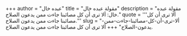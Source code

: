 +++
author = "عبده خال"
title = "مقولة عبده خال"
description = "مقولة عبده خال: ألا ترى أن كل مصائبنا جاءت ممن يدعون الصلاح."
quote = '''ألا ترى أن كل مصائبنا جاءت ممن يدعون الصلاح.'''
slug = "ألا-ترى-أن-كل-مصائبنا-جاءت-ممن-يدعون-الصلاح"
+++
ألا ترى أن كل مصائبنا جاءت ممن يدعون الصلاح.
